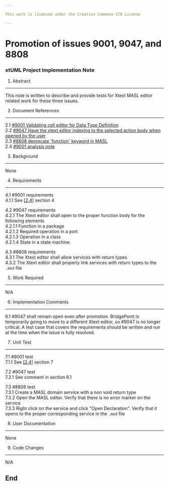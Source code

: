```yaml
---

This work is licensed under the Creative Commons CC0 License

---
```


# Promotion of issues 9001, 9047, and 8808
### xtUML Project Implementation Note

1. Abstract
-----------
This note is written to describe and provide tests for Xtext MASL editor
related work for these three issues.

2. Document References
----------------------
<a id="2.1"></a>2.1 [#9001 Validating cell editor for Data Type Definition](https://support.onefact.net/issues/9001)  
<a id="2.2"></a>2.2 [#9047 Have the xtext editor indexing to the selected action body when opened by the user](https://support.onefact.net/issues/9047)  
<a id="2.3"></a>2.3 [#8808 deprecate 'function' keyword in MASL](https://support.onefact.net/issues/8808)  
<a id="2.4"></a>2.4 [#9001 analysis note](9001_datatype_editor_int.md)  

3. Background
-------------
None

4. Requirements
---------------

4.1 #9001 requirements  
4.1.1 See [[2.4]](#2.4) section 4

4.2 #9047 requirements  
4.2.1 The Xtext editor shall open to the proper function body for the following
elements  
4.2.1.1 Function in a package  
4.2.1.2 Required operation in a port  
4.2.1.3 Operation in a class  
4.2.1.4 State in a state machine  

4.3 #8808 requirements  
4.3.1 The Xtext editor shall allow services with return types  
4.3.2 The Xtext editor shall properly link services with return types to the
`.mod` file  

5. Work Required
----------------
N/A

6. Implementation Comments
--------------------------
6.1 #9047 shall remain open even after promotion. BridgePoint is temporarily
going to move to a different Xtext editor, so #9047 is no longer critical. A
test case that covers the requirements should be written and run at the time
when the issue is fully resolved.

7. Unit Test
------------

7.1 #9001 test  
7.1.1 See [[2.4]](#2.4) section 7

7.2 #9047 test  
7.2.1 See comment in section 6.1

7.3 #8808 test  
7.3.1 Create a MASL domain service with a non void return type  
7.3.2 Open the MASL editor. Verify that there is no error marker on the service  
7.3.3 Right click on the service and click "Open Declaration". Verify that it
opens to the proper corresponding service in the `.mod` file  

8. User Documentation
---------------------
None

9. Code Changes
---------------
N/A

End
---


